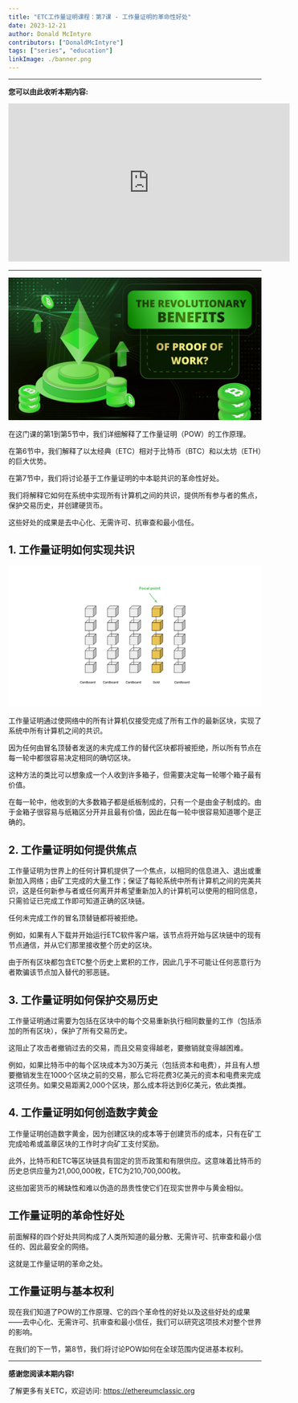 ```yaml
---
title: "ETC工作量证明课程：第7课 - 工作量证明的革命性好处"
date: 2023-12-21
author: Donald McIntyre
contributors: ["DonaldMcIntyre"]
tags: ["series", "education"]
linkImage: ./banner.png
---
```


---
**您可以由此收听本期内容:**

<iframe width="560" height="315" src="https://www.youtube.com/embed/y-tA0WKV7PY?si=76iqXIHcxPi44p-A" title="YouTube video player" frameborder="0" allow="accelerometer; autoplay; clipboard-write; encrypted-media; gyroscope; picture-in-picture; web-share" allowfullscreen></iframe>

---

![](./banner.png)

在这门课的第1到第5节中，我们详细解释了工作量证明（POW）的工作原理。

在第6节中，我们解释了以太经典（ETC）相对于比特币（BTC）和以太坊（ETH）的巨大优势。

在第7节中，我们将讨论基于工作量证明的中本聪共识的革命性好处。

我们将解释它如何在系统中实现所有计算机之间的共识，提供所有参与者的焦点，保护交易历史，并创建硬货币。

这些好处的成果是去中心化、无需许可、抗审查和最小信任。

## 1. 工作量证明如何实现共识

![](./1.png)

工作量证明通过使网络中的所有计算机仅接受完成了所有工作的最新区块，实现了系统中所有计算机之间的共识。

因为任何由冒名顶替者发送的未完成工作的替代区块都将被拒绝，所以所有节点在每一轮中都很容易决定相同的确切区块。

这种方法的类比可以想象成一个人收到许多箱子，但需要决定每一轮哪个箱子最有价值。

在每一轮中，他收到的大多数箱子都是纸板制成的，只有一个是由金子制成的。由于金箱子很容易与纸箱区分开并且最有价值，因此在每一轮中很容易知道哪个是正确的。

## 2. 工作量证明如何提供焦点

工作量证明为世界上的任何计算机提供了一个焦点，以相同的信息进入、退出或重新加入网络；由矿工完成的大量工作；保证了每轮系统中所有计算机之间的完美共识，这是任何新参与者或任何离开并希望重新加入的计算机可以使用的相同信息，只需验证已完成工作即可知道正确的区块链。

任何未完成工作的冒名顶替链都将被拒绝。

例如，如果有人下载并开始运行ETC软件客户端，该节点将开始与区块链中的现有节点通信，并从它们那里接收整个历史的区块。

由于所有区块都包含ETC整个历史上累积的工作，因此几乎不可能让任何恶意行为者欺骗该节点加入替代的邪恶链。

## 3. 工作量证明如何保护交易历史

工作量证明通过需要为包括在区块中的每个交易重新执行相同数量的工作（包括添加的所有区块），保护了所有交易历史。

这阻止了攻击者撤销过去的交易，而且交易变得越老，要撤销就变得越困难。

例如，如果比特币中的每个区块成本为30万美元（包括资本和电费），并且有人想要撤销发生在1000个区块之前的交易，那么它将花费3亿美元的资本和电费来完成这项任务。如果交易距离2,000个区块，那么成本将达到6亿美元，依此类推。

## 4. 工作量证明如何创造数字黄金

工作量证明创造数字黄金，因为创建区块的成本等于创建货币的成本，只有在矿工完成哈希或盖章区块的工作时才向矿工支付奖励。

此外，比特币和ETC等区块链具有固定的货币政策和有限供应。这意味着比特币的历史总供应量为21,000,000枚，ETC为210,700,000枚。

这些加密货币的稀缺性和难以伪造的昂贵性使它们在现实世界中与黄金相似。

## 工作量证明的革命性好处

前面解释的四个好处共同构成了人类所知道的最分散、无需许可、抗审查和最小信任的、因此最安全的网络。

这就是工作量证明的革命之处。

## 工作量证明与基本权利

现在我们知道了POW的工作原理、它的四个革命性的好处以及这些好处的成果——去中心化、无需许可、抗审查和最小信任，我们可以研究这项技术对整个世界的影响。

在我们的下一节，第8节，我们将讨论POW如何在全球范围内促进基本权利。

---

**感谢您阅读本期内容!**

了解更多有关ETC，欢迎访问: https://ethereumclassic.org
